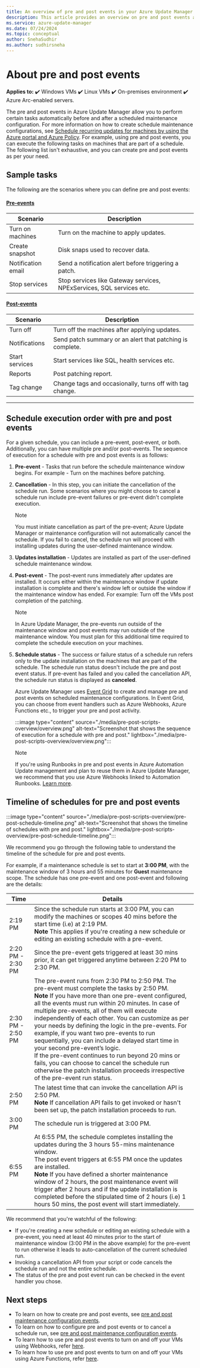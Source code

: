 ```yaml
---
title: An overview of pre and post events in your Azure Update Manager
description: This article provides an overview on pre and post events and its requirements.
ms.service: azure-update-manager
ms.date: 07/24/2024
ms.topic: conceptual
author: SnehaSudhir 
ms.author: sudhirsneha
---
```


# About pre and post events 

**Applies to:** :heavy_check_mark: Windows VMs :heavy_check_mark: Linux VMs :heavy_check_mark: On-premises environment :heavy_check_mark: Azure Arc-enabled servers.

The pre and post events in Azure Update Manager allow you to perform certain tasks automatically before and after a scheduled maintenance configuration. For more information on how to create schedule maintenance configurations, see [Schedule recurring updates for machines by using the Azure portal and Azure Policy](scheduled-patching.md). For example, using pre and post events, you can execute the following tasks on machines that are part of a schedule. The following list isn't exhaustive, and you can create pre and post events as per your need.

 
## Sample tasks

The following are the scenarios where you can define pre and post events:

#### [Pre-events](#tab/preevent)

| **Scenario**| **Description**|
|----------|-------------|
|Turn on machines | Turn on the machine to apply updates.|
|Create snapshot | Disk snaps used to recover data.| 
|Notification email | Send a notification alert before triggering a patch. |
|Stop services | Stop services like Gateway services, NPExServices, SQL services etc.| 

#### [Post-events](#tab/postevent)

| **Scenario**| **Description**|
|----------|-------------|
|Turn off | Turn off the machines after applying updates. | 
|Notifications | Send patch summary or an alert that patching is complete.|
|Start services | Start services like SQL, health services etc. |
|Reports| Post patching report.|
|Tag change | Change tags and occasionally, turns off with tag change.|

---

## Schedule execution order with pre and post events

For a given schedule, you can include a pre-event, post-event, or both. Additionally, you can have multiple pre and/or post-events. The sequence of execution for a schedule with pre and post events is as follows: 

1. **Pre-event** - Tasks that run before the schedule maintenance window begins. For example - Turn on the machines before patching.
1. **Cancellation** - In this step, you can initiate the cancellation of the schedule run. Some scenarios where you might choose to cancel a schedule run include pre-event failures or pre-event didn't complete execution.

   > [!NOTE]
   > You must initiate cancellation as part of the pre-event; Azure Update Manager or maintenance configuration will not automatically cancel the schedule. If you fail to cancel, the schedule run will proceed with installing updates during the user-defined maintenance window.

1. **Updates installation** - Updates are installed as part of the user-defined schedule maintenance window.
1. **Post-event** - The post-event runs immediately after updates are installed. It occurs either within the maintenance window if update installation is complete and there's window left or outside the window if the maintenance window has ended. For example: Turn off the VMs post completion of the patching.

   > [!NOTE]
   > In Azure Update Manager, the pre-events run outside of the maintenance window and post events may run outside of the maintenance window. You must plan for this additional time required to complete the schedule execution on your machines. 

1. **Schedule status** - The success or failure status of a schedule run refers only to the update installation on the machines that are part of the schedule. The schedule run status doesn't include the pre and post event status. If pre-event has failed and you called the cancellation API, the schedule run status is displayed as **canceled**.  

   
   Azure Update Manager uses [Event Grid](../event-grid/overview.md) to create and manage pre and post events on scheduled maintenance configurations. In Event Grid, you can choose from event handlers such as Azure Webhooks, Azure Functions etc., to trigger your pre and post activity.

   :::image type="content" source="./media/pre-post-scripts-overview/overview.png" alt-text="Screenshot that shows the sequence of execution for a schedule with pre and post." lightbox="./media/pre-post-scripts-overview/overview.png":::

   > [!NOTE]
   > If you're using Runbooks in pre and post events in Azure Automation Update management and plan to reuse them in Azure Update Manager, we recommend that you use Azure Webhooks linked to Automation Runbooks. [Learn more](tutorial-webhooks-using-runbooks.md).

## Timeline of schedules for pre and post events


:::image type="content" source="./media/pre-post-scripts-overview/pre-post-schedule-timeline.png" alt-text="Screenshot that shows the timeline of schedules with pre and post." lightbox="./media/pre-post-scripts-overview/pre-post-schedule-timeline.png":::


We recommend you go through the following table to understand the timeline of the schedule for pre and post events.

For example, if a maintenance schedule is set to start at **3:00 PM**, with the maintenance window of 3 hours and 55 minutes for **Guest** maintenance scope. The schedule has one pre-event and one post-event and following are the details: 


| **Time**| **Details** |
|----------|-------------|
| 2:19 PM     | Since the schedule run starts at 3:00 PM, you can modify the machines or scopes 40 mins before the start time (i.e) at 2:19 PM. </br> **Note** This applies if you're creating a new schedule or editing an existing schedule with a pre-event.
| 2:20 PM - 2:30 PM     | Since the pre-event gets triggered at least 30 mins prior, it can get triggered anytime between 2:20 PM to 2:30 PM. |
| 2:30 PM - 2:50 PM    | The pre-event runs from 2:30 PM to 2:50 PM. The pre-event must complete the tasks by 2:50 PM. </br> **Note** If you have more than one pre-event configured, all the events must run within 20 minutes. In case of multiple pre-events, all of them will execute independently of each other. You can customize as per your needs by defining the logic in the pre-events. For example, if you want two pre-events to run sequentially, you can include a delayed start time in your second pre-event’s logic. </br> If the pre-event continues to run beyond 20 mins or fails, you can choose to cancel the schedule run otherwise the patch installation proceeds irrespective of the pre-event run status.|
| 2:50 PM   | The latest time that can invoke the cancellation API is 2:50 PM. </br> **Note** If cancellation API fails to get invoked or hasn't been set up, the patch installation proceeds to run.|
| 3:00 PM   | The schedule run is triggered at 3:00 PM. |
| 6:55 PM   | At 6:55 PM, the schedule completes installing the updates during the 3 hours 55-mins maintenance window. </br> The post event triggers at 6:55 PM once the updates are installed. </br> **Note** If you have defined a shorter maintenance window of 2 hours, the post maintenance event will trigger after 2 hours and if the update installation is completed before the stipulated time of 2 hours (i.e) 1 hours 50 mins, the post event will start immediately.

We recommend that you're watchful of the following:
- If you're creating a new schedule or editing an existing schedule with a pre-event, you need at least 40 minutes prior to the start of maintenance window (3:00 PM in the above example) for the pre-event to run otherwise it leads to auto-cancellation of the current scheduled run.
- Invoking a cancellation API from your script or code cancels the schedule run and not the entire schedule.
- The status of the pre and post event run can be checked in the event handler you chose.

## Next steps
- To learn on how to create pre and post events, see [pre and post maintenance configuration events](pre-post-events-schedule-maintenance-configuration.md).
- To learn on how to configure pre and post events or to cancel a schedule run, see [pre and post maintenance configuration events](manage-pre-post-events.md).
- To learn how to use pre and post events to turn on and off your VMs using Webhooks, refer [here](tutorial-webhooks-using-runbooks.md).
- To learn how to use pre and post events to turn on and off your VMs using Azure Functions, refer [here](tutorial-using-functions.md).
 